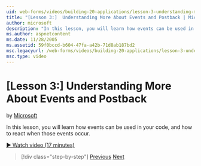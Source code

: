 ```yaml
---
uid: web-forms/videos/building-20-applications/lesson-3-understanding-more-about-events-and-postback
title: "[Lesson 3:]  Understanding More About Events and Postback | Microsoft Docs"
author: microsoft
description: "In this lesson, you will learn how events can be used in your code, and how to react when those events occur."
ms.author: aspnetcontent
ms.date: 11/28/2005
ms.assetid: 59f0bccd-b604-47fa-a42b-71d8ab187bd2
msc.legacyurl: /web-forms/videos/building-20-applications/lesson-3-understanding-more-about-events-and-postback
msc.type: video
---
```

[Lesson 3:]  Understanding More About Events and Postback
====================
by [Microsoft](https://github.com/microsoft)

In this lesson, you will learn how events can be used in your code, and how to react when those events occur.

[&#9654; Watch video (17 minutes)](https://channel9.msdn.com/Blogs/ASP-NET-Site-Videos/lesson-3-understanding-more-about-events-and-postback)

> [!div class="step-by-step"]
> [Previous](lesson-2-creating-a-web-forms-user-interface.md)
> [Next](lesson-4-understanding-web-application-state.md)
